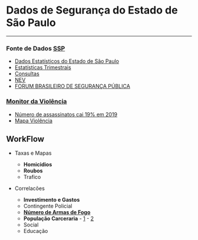 # Dados de Segurança do Estado de São Paulo

----


### Fonte de Dados [SSP](http://www.ssp.sp.gov.br/Estatistica/Default.aspx)
- [Dados Estatísticos do Estado de São Paulo](http://www.ssp.sp.gov.br/Estatistica/Pesquisa.aspx)
- [Estatísticas Trimestrais](http://www.ssp.sp.gov.br/Estatistica/Trimestrais.aspx)
- [Consultas](http://www.ssp.sp.gov.br/transparenciassp/Consulta.aspx)
- [NEV](https://nev.prp.usp.br/projetos/projetos-especiais/)
- [FORUM BRASILEIRO DE SEGURANÇA PÚBLICA](http://www.forumseguranca.org.br/)


### [Monitor da Violência](https://g1.globo.com/monitor-da-violencia/)
- [Número de assassinatos cai 19% em 2019](https://g1.globo.com/monitor-da-violencia/noticia/2020/02/14/numero-de-assassinatos-cai-19percent-no-brasil-em-2019-e-e-o-menor-da-serie-historica.ghtml)
- [Mapa Violência](http://especiais.g1.globo.com/monitor-da-violencia/2018/mortes-violentas-no-brasil/#/dados-mensais-2019?mes_2019=consolidado&estado=MA&estado_compare=SP&crime=Homic%C3%ADdio%20doloso)



## WorkFlow

- Taxas e Mapas
  - **Homicidios**
  - **Roubos**
  - Trafico
  
- Correlacões
  - **Investimento e Gastos**
  - Contingente Policial
  - [**Número de Armas de Fogo**](https://g1.globo.com/sp/sao-paulo/noticia/sp-e-o-estado-com-maior-circulacao-de-armas-do-pais-aponta-pf.ghtml)
  - **População Carceraria** - [1](https://www1.folha.uol.com.br/cotidiano/2019/05/numero-de-presos-em-sao-paulo-quadruplica-sob-governos-do-psdb.shtml) - [2](http://www.sap.sp.gov.br/sap-dados/estatisticas.html)
  - Social
  - Educação
  




